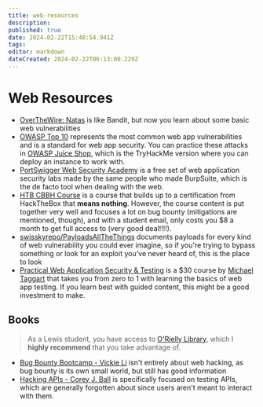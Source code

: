 ```yaml
---
title: web-resources
description: 
published: true
date: 2024-02-22T15:48:54.941Z
tags: 
editor: markdown
dateCreated: 2024-02-22T06:13:00.229Z
---
```


# Web Resources

- [OverTheWire: Natas](https://overthewire.org/wargames/natas/) is like Bandit, but now you learn about some basic web vulnerabilities
- [OWASP Top 10](https://owasp.org/Top10/) represents the most common web app vulnerabilities and is a standard for web app security. You can practice these attacks in [OWASP Juice Shop](https://tryhackme.com/room/owaspjuiceshop), which is the TryHackMe version where you can deploy an instance to work with.
- [PortSwigger Web Security Academy](https://portswigger.net/web-security) is a free set of web application security labs made by the same people who made BurpSuite, which is the de facto tool when dealing with the web.
- [HTB CBBH Course](https://academy.hackthebox.com/preview/certifications/htb-certified-bug-bounty-hunter) is a course that builds up to a certification from HackTheBox that **means nothing**. However, the course content is put together very well and focuses a lot on bug bounty (mitigations are mentioned, though), and with a student email, only costs you $8 a month to get full access to (very good deal!!!!).
- [swisskyrepo/PayloadsAllTheThings](https://github.com/swisskyrepo/PayloadsAllTheThings) documents payloads for every kind of web vulnerability you could ever imagine, so if you're trying to bypass something or look for an exploit you've never heard of, this is the place to look
- [Practical Web Application Security & Testing](https://academy.tcm-sec.com/p/practical-web-application-security-and-testing) is a $30 course by [Michael Taggart](https://fosstodon.org/@mttaggart) that takes you from zero to 1 with learning the basics of web app testing. If you learn best with guided content, this might be a good investment to make.

## Books
> As a Lewis student, you have access to [O'Rielly Library](https://learning.oreilly.com/home/), which I **highly recommend** that you take advantage of.

- [Bug Bounty Bootcamp - Vickie Li](https://learning.oreilly.com/library/view/bug-bounty-bootcamp/9781098129088/) isn't entirely about web hacking, as bug bounty is its own small world, but still has good information
- [Hacking APIs - Corey J. Ball](https://learning.oreilly.com/library/view/hacking-apis/9781098130244/) is specifically focused on testing APIs, which are generally forgotten about since users aren't meant to interact with them. 